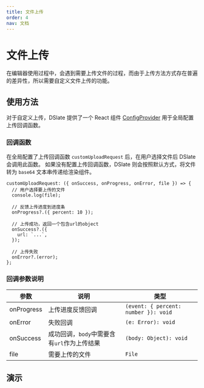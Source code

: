 ```yaml
---
title: 文件上传
order: 4
nav: 文档
---
```


# 文件上传

在编辑器使用过程中，会遇到需要上传文件的过程，而由于上传方法方式存在普遍的差异性，所以需要自定义文件上传的功能。

## 使用方法

对于自定义上传，DSlate 提供了一个 React 组件 [ConfigProvider](/components/config) 用于全局配置上传回调函数。

### 回调函数

在全局配置了上传回调函数 `customUploadRequest` 后，在用户选择文件后 DSlate 会调用此函数。 如果没有配置上传回调函数，DSlate 则会按照默认方式，将文件转为 `base64` 文本串传递给渲染组件。

```tsx | pure
customUploadRequest: ({ onSuccess, onProgress, onError, file }) => {
  // 用户选择要上传的文件
  console.log(file);

  // 反馈上传进度到进度条
  onProgress?.({ percent: 10 });

  // 上传成功，返回一个包含url的object
  onSuccess?.({
    url: `...`,
  });

  // 上传失败
  onError?.(error);
};
```

### 回调参数说明

| 参数       | 说明                                        | 类型                                 |
| ---------- | ------------------------------------------- | ------------------------------------ |
| onProgress | 上传进度反馈回调                            | `(event: { percent: number }): void` |
| onError    | 失败回调                                    | `(e: Error): void`                   |
| onSuccess  | 成功回调，`body`中需要含有`url`作为上传结果 | `(body: Object): void`               |
| file       | 需要上传的文件                              | `File`                               |

## 演示

<code src="../demos/upload.tsx" showCode ></code>
